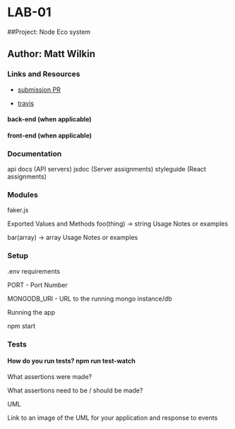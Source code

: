 # LAB-01  

##Project: Node Eco system

## Author: Matt Wilkin

### Links and Resources

* [submission PR](https://github.com/mwilkin-401-advanced-javascript/lab-01/pull/2)

* [travis](https://travis-ci.com/mwilkin-401-advanced-javascript/lab-01)

#### back-end (when applicable)

#### front-end (when applicable)

### Documentation

api docs (API servers)
jsdoc (Server assignments)
styleguide (React assignments)
### Modules
faker.js

Exported Values and Methods
foo(thing) -> string
Usage Notes or examples

bar(array) -> array
Usage Notes or examples

### Setup
.env requirements

PORT - Port Number

MONGODB_URI - URL to the running mongo instance/db

Running the app

npm start

### Tests

#### How do you run tests? npm run test-watch

What assertions were made?

What assertions need to be / should be made?

UML

Link to an image of the UML for your application and response to events